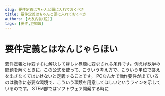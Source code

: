 ```yaml
---
slug: 要件定義はちゃんと頭に入れておくべき
title: 要件定義はちゃんと頭に入れておくべき
authors: [大友内装(粒)]
tags: [要件,豆知識]
--- 
```


# 要件定義とはなんじゃらほい
要件定義とは要するに解決してほしい問題に要求される条件です。例えば数学の問題を解くときに、この公式を使って、こういう考え方で、こういう単位で答えを出さなくてはいけないと定義することです。
PCなんかで動作要件が出ているのは動作に必要な環境で、こういう環境を用意してほしいというラインを示しているのです。
STEM部ではソフトウェア開発する時に